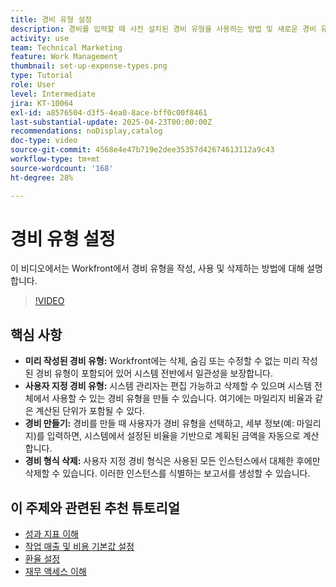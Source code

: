 ```yaml
---
title: 경비 유형 설정
description: 경비를 입력할 때 사전 설치된 경비 유형을 사용하는 방법 및 새로운 경비 유형을 만드는 방법을 알아봅니다.
activity: use
team: Technical Marketing
feature: Work Management
thumbnail: set-up-expense-types.png
type: Tutorial
role: User
level: Intermediate
jira: KT-10064
exl-id: a8576504-d3f5-4ea0-8ace-bff0c00f8461
last-substantial-update: 2025-04-23T00:00:00Z
recommendations: noDisplay,catalog
doc-type: video
source-git-commit: 4568e4e47b719e2dee35357d42674613112a9c43
workflow-type: tm+mt
source-wordcount: '168'
ht-degree: 28%

---
```


# 경비 유형 설정

이 비디오에서는 Workfront에서 경비 유형을 작성, 사용 및 삭제하는 방법에 대해 설명합니다.


>[!VIDEO](https://video.tv.adobe.com/v/3457702/?quality=12&learn=on&enablevpops)

## 핵심 사항

* **미리 작성된 경비 유형:** Workfront에는 삭제, 숨김 또는 수정할 수 없는 미리 작성된 경비 유형이 포함되어 있어 시스템 전반에서 일관성을 보장합니다.
* **사용자 지정 경비 유형:** 시스템 관리자는 편집 가능하고 삭제할 수 있으며 시스템 전체에서 사용할 수 있는 경비 유형을 만들 수 있습니다. 여기에는 마일리지 비율과 같은 계산된 단위가 포함될 수 있다.
* **경비 만들기:** 경비를 만들 때 사용자가 경비 유형을 선택하고, 세부 정보(예: 마일리지)를 입력하면, 시스템에서 설정된 비율을 기반으로 계획된 금액을 자동으로 계산합니다.
* **경비 형식 삭제:** 사용자 지정 경비 형식은 사용된 모든 인스턴스에서 대체한 후에만 삭제할 수 있습니다. 이러한 인스턴스를 식별하는 보고서를 생성할 수 있습니다.

## 이 주제와 관련된 추천 튜토리얼

* [성과 지표 이해](/help/manage-work/project-finances/understand-performance-metrics.md)
* [작업 매출 및 비용 기본값 설정](/help/manage-work/project-finances/set-up-task-revenue-and-cost-defaults.md)
* [환율 설정](/help/manage-work/project-finances/set-up-exchange-rates.md)
* [재무 액세스 이해](/help/manage-work/project-finances/understand-financial-access.md)

